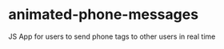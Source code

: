 animated-phone-messages
=======================

JS App for users to send phone tags to other users in real time 
